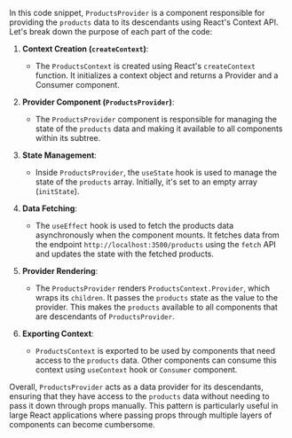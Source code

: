 In this code snippet, `ProductsProvider` is a component responsible for providing the `products` data to its descendants using React's Context API. Let's break down the purpose of each part of the code:

1. **Context Creation (`createContext`)**:
   - The `ProductsContext` is created using React's `createContext` function. It initializes a context object and returns a Provider and a Consumer component.

2. **Provider Component (`ProductsProvider`)**:
   - The `ProductsProvider` component is responsible for managing the state of the `products` data and making it available to all components within its subtree.

3. **State Management**:
   - Inside `ProductsProvider`, the `useState` hook is used to manage the state of the `products` array. Initially, it's set to an empty array (`initState`).

4. **Data Fetching**:
   - The `useEffect` hook is used to fetch the products data asynchronously when the component mounts. It fetches data from the endpoint `http://localhost:3500/products` using the `fetch` API and updates the state with the fetched products.

5. **Provider Rendering**:
   - The `ProductsProvider` renders `ProductsContext.Provider`, which wraps its `children`. It passes the `products` state as the value to the provider. This makes the `products` available to all components that are descendants of `ProductsProvider`.

6. **Exporting Context**:
   - `ProductsContext` is exported to be used by components that need access to the `products` data. Other components can consume this context using `useContext` hook or `Consumer` component.

Overall, `ProductsProvider` acts as a data provider for its descendants, ensuring that they have access to the `products` data without needing to pass it down through props manually. This pattern is particularly useful in large React applications where passing props through multiple layers of components can become cumbersome.